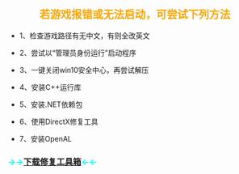 ## <b><font face="黑体"><font color=orange><center>若游戏报错或无法启动，可尝试下列方法<center></font></font></b>

 * 1、检查游戏路径有无中文，有则全改英文
 
 * 2、尝试以“管理员身份运行”启动程序
 
 * 3、一键关闭win10安全中心，再尝试解压

 * 4、安装C++运行库

 * 5、安装.NET依赖包

 * 6、使用DirectX修复工具

 * 7、安装OpenAL

 ### <font color=cyan>→→[下载修复工具箱](https://cowtransfer.com/s/e13ae4ad6bcd46)←←</font>
 